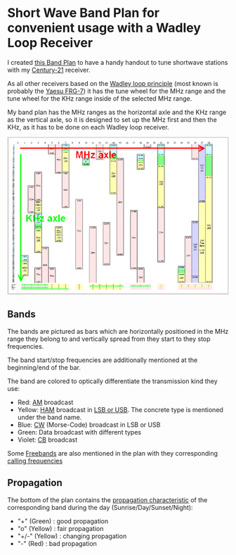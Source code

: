 # Short Wave Band Plan for convenient usage with a Wadley Loop Receiver

I created [this Band Plan](ShortWaveBandPlan.pdf) to have a handy handout to tune shortwave stations with my [Century-21](http://www.shortwaveradio.ch/doku.php?id=en:century-21) receiver.

As all other receivers based on the [Wadley loop principle](https://en.wikipedia.org/wiki/Wadley_loop) (most known is probably the [Yaesu FRG-7](http://www.shortwaveradio.ch/doku.php?id=en:frg-7)) it has the tune wheel for the MHz range and the tune wheel for the KHz range inside of the selected MHz range.

My band plan has the MHz ranges as the horizontal axle and the KHz range as the vertical axle, so it is designed to set up the MHz first and then the KHz, as it has to be done on each Wadley loop receiver.

![MHz-KHz-axles](./media/mhz_khz_axles.png)

## Bands

The bands are pictured as bars which are horizontally positioned in the MHz range they belong to and vertically spread from they start to they stop frequencies.

The band start/stop frequencies are additionally mentioned at the beginning/end of the bar.

The band are colored to optically differentiate the transmission kind they use:
- Red: [AM](https://en.wikipedia.org/wiki/AM_broadcasting) broadcast
- Yellow: [HAM](https://en.wikipedia.org/wiki/Amateur_radio) broadcast in [LSB or USB](https://en.wikipedia.org/wiki/Single-sideband_modulation). The concrete type is mentioned under the band name.
- Blue: [CW](http://www.arrl.org/cw-mode) (Morse-Code) broadcast in LSB or USB 
- Green: Data broadcast with different types
- Violet: [CB](https://en.wikipedia.org/wiki/Citizens_band_radio) broadcast 

Some [Freebands](http://www.freebanding.co.uk/echo_charlie.htm) are also mentioned in the plan with they corresponding [calling frequencies](https://ham.stackexchange.com/a/6275)

## Propagation

The bottom of the plan contains the [propagation characteristic](https://m.short-wave.info/index.php?feature=propagation) of the corresponding band during the day (Sunrise/Day/Sunset/Night):
- "+" (Green) : good propagation
- "o" (Yellow) : fair propagation
- "+/-" (Yellow) : changing propagation
- "-" (Red) : bad propagation
